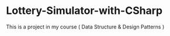 # Lottery-Simulator-with-CSharp
This is a project in my course ( Data Structure &amp; Design Patterns )
